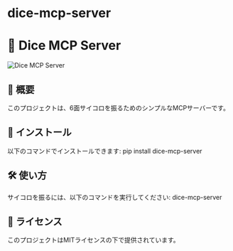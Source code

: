 # dice-mcp-server

# 🎲 Dice MCP Server

![Dice MCP Server](assets/dice_mcp_server_header.svg)

## 📖 概要
このプロジェクトは、6面サイコロを振るためのシンプルなMCPサーバーです。

## 🚀 インストール
以下のコマンドでインストールできます:
pip install dice-mcp-server


## 🛠️ 使い方
サイコロを振るには、以下のコマンドを実行してください:
dice-mcp-server


## 📜 ライセンス
このプロジェクトはMITライセンスの下で提供されています。